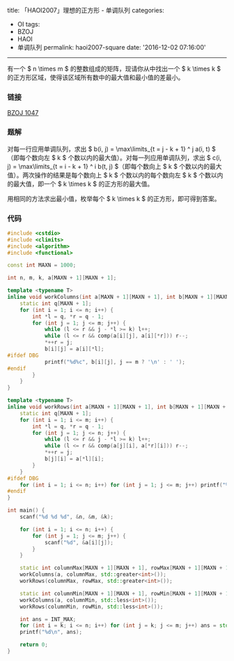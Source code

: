 title: 「HAOI2007」理想的正方形 - 单调队列
categories:
  - OI
tags:
  - BZOJ
  - HAOI
  - 单调队列
permalink: haoi2007-square
date: '2016-12-02 07:16:00'
---

有一个 $ n \times m $ 的整数组成的矩阵，现请你从中找出一个 $ k \times k $ 的正方形区域，使得该区域所有数中的最大值和最小值的差最小。

<!-- more -->

### 链接

[BZOJ 1047](http://www.lydsy.com/JudgeOnline/problem.php?id=1047)

### 题解

对每一行应用单调队列，求出 $ b(i, j) = \max\limits_{t = j - k + 1} ^ j a(i, t) $（即每个数向左 $ k $ 个数以内的最大值）。对每一列应用单调队列，求出 $ c(i, j) = \max\limits_{t = i - k + 1} ^ i b(t, j) $（即每个数向上 $ k $ 个数以内的最大值）。两次操作的结果是每个数向上 $ k $ 个数以内的每个数向左 $ k $ 个数以内的最大值，即一个 $ k \times k $ 的正方形的最大值。

用相同的方法求出最小值，枚举每个 $ k \times k $ 的正方形，即可得到答案。

### 代码

```cpp
#include <cstdio>
#include <climits>
#include <algorithm>
#include <functional>

const int MAXN = 1000;

int n, m, k, a[MAXN + 1][MAXN + 1];

template <typename T>
inline void workColumns(int a[MAXN + 1][MAXN + 1], int b[MAXN + 1][MAXN + 1], T comp) {
    static int q[MAXN + 1];
    for (int i = 1; i <= n; i++) {
        int *l = q, *r = q - 1;
        for (int j = 1; j <= m; j++) {
            while (l <= r && j - *l >= k) l++;
            while (l <= r && comp(a[i][j], a[i][*r])) r--;
            *++r = j;
            b[i][j] = a[i][*l];
#ifdef DBG
            printf("%d%c", b[i][j], j == m ? '\n' : ' ');
#endif
        }
    }
}

template <typename T>
inline void workRows(int a[MAXN + 1][MAXN + 1], int b[MAXN + 1][MAXN + 1], T comp) {
    static int q[MAXN + 1];
    for (int i = 1; i <= m; i++) {
        int *l = q, *r = q - 1;
        for (int j = 1; j <= n; j++) {
            while (l <= r && j - *l >= k) l++;
            while (l <= r && comp(a[j][i], a[*r][i])) r--;
            *++r = j;
            b[j][i] = a[*l][i];
        }
    }
#ifdef DBG
    for (int i = 1; i <= n; i++) for (int j = 1; j <= m; j++) printf("%d%c", b[i][j], j == m ? '\n' : ' ');
#endif
}

int main() {
    scanf("%d %d %d", &n, &m, &k);

    for (int i = 1; i <= n; i++) {
        for (int j = 1; j <= m; j++) {
            scanf("%d", &a[i][j]);
        }
    }

    static int columnMax[MAXN + 1][MAXN + 1], rowMax[MAXN + 1][MAXN + 1];
    workColumns(a, columnMax, std::greater<int>());
    workRows(columnMax, rowMax, std::greater<int>());

    static int columnMin[MAXN + 1][MAXN + 1], rowMin[MAXN + 1][MAXN + 1];
    workColumns(a, columnMin, std::less<int>());
    workRows(columnMin, rowMin, std::less<int>());

    int ans = INT_MAX;
    for (int i = k; i <= n; i++) for (int j = k; j <= m; j++) ans = std::min(ans, rowMax[i][j] - rowMin[i][j]);
    printf("%d\n", ans);

    return 0;
}
```